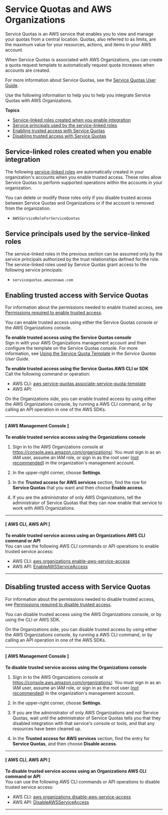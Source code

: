 # Service Quotas and AWS Organizations<a name="services-that-can-integrate-servicequotas"></a>

Service Quotas is an AWS service that enables you to view and manage your quotas from a central location\. Quotas, also referred to as limits, are the maximum value for your resources, actions, and items in your AWS account\.

When Service Quotas is associated with AWS Organizations, you can create a quota request template to automatically request quota increases when accounts are created\.

For more information about Service Quotas, see the [Service Quotas User Guide](https://docs.aws.amazon.com/servicequotas/latest/userguide/)\.

Use the following information to help you to help you integrate Service Quotas with AWS Organizations\.

**Topics**
+ [Service\-linked roles created when you enable integration](#integrate-enable-slr-servicequotas)
+ [Service principals used by the service\-linked roles](#integrate-enable-svcprin-servicequotas)
+ [Enabling trusted access with Service Quotas](#integrate-enable-ta-servicequotas)
+ [Disabling trusted access with Service Quotas](#integrate-disable-ta-servicequotas)

## Service\-linked roles created when you enable integration<a name="integrate-enable-slr-servicequotas"></a>

The following [service\-linked roles](https://docs.aws.amazon.com/IAM/latest/UserGuide/using-service-linked-roles.html) are automatically created in your organization's accounts when you enable trusted access\. These roles allow Service Quotas to perform supported operations within the accounts in your organization\.

You can delete or modify these roles only if you disable trusted access between Service Quotas and Organizations or if the account is removed from the organization\.
+ `AWSServiceRoleForServiceQuotas`

## Service principals used by the service\-linked roles<a name="integrate-enable-svcprin-servicequotas"></a>

The service\-linked roles in the previous section can be assumed only by the service principals authorized by the trust relationships defined for the role\. The service\-linked roles used by Service Quotas grant access to the following service principals:
+ `servicequotas.amazonaws.com`

## Enabling trusted access with Service Quotas<a name="integrate-enable-ta-servicequotas"></a>

For information about the permissions needed to enable trusted access, see [Permissions required to enable trusted access](orgs_integrate_services.md#orgs_trusted_access_perms)\.

You can enable trusted access using either the Service Quotas console or the AWS Organizations console\.

**To enable trusted access using the Service Quotas console**  
Sign in with your AWS Organizations management account and then configure the template on the Service Quotas console\. For more information, see [Using the Service Quota Template](servicequotas/latest/userguide/organization-templates.html) in the *Service Quotas User Guide*\. 

**To enable trusted access using the Service Quotas AWS CLI or SDK**  
Call the following command or operation:
+ AWS CLI: [aws service\-quotas associate\-service\-quota\-template](https://docs.aws.amazon.com/cli/latest/reference/service-quotas/API_AssociateServiceQuotaTemplate.html)
+ AWS API: []()

On the Organizations side, you can enable trusted access by using either the AWS Organizations console, by running a AWS CLI command, or by calling an API operation in one of the AWS SDKs\.

------
#### [ AWS Management Console ]

**To enable trusted service access using the Organizations console**

1. Sign in to the AWS Organizations console at [https://console\.aws\.amazon\.com/organizations/](https://console.aws.amazon.com/organizations/)\. You must sign in as an IAM user, assume an IAM role, or sign in as the root user \([not recommended](https://docs.aws.amazon.com/IAM/latest/UserGuide/best-practices.html#lock-away-credentials)\) in the organization's management account\. 

1. In the upper\-right corner, choose **Settings**\.

1. In the **Trusted access for AWS services** section, find the row for **Service Quotas** that you want and then choose **Enable access**\.

1. If you are the administrator of only AWS Organizations, tell the administrator of Service Quotas that they can now enable that service to work with AWS Organizations\.

------
#### [ AWS CLI, AWS API ]

**To enable trusted service access using an Organizations AWS CLI command or API**  
You can use the following AWS CLI commands or API operations to enable trusted service access:
+ AWS CLI: [aws organizations enable\-aws\-service\-access](https://docs.aws.amazon.com/cli/latest/reference/organizations/enable-aws-service-access.html)
+ AWS API: [EnableAWSServiceAccess](https://docs.aws.amazon.com/organizations/latest/APIReference/API_EnableAWSServiceAccess.html)

------

## Disabling trusted access with Service Quotas<a name="integrate-disable-ta-servicequotas"></a>

For information about the permissions needed to disable trusted access, see [Permissions required to disable trusted access](orgs_integrate_services.md#orgs_trusted_access_disable_perms)\.

You can disable trusted access using the AWS Organizations console, or by using the CLI or AWS SDK\.

On the Organizations side, you can disable trusted access by using either the AWS Organizations console, by running a AWS CLI command, or by calling an API operation in one of the AWS SDKs\.

------
#### [ AWS Management Console ]

**To disable trusted service access using the Organizations console**

1. Sign in to the AWS Organizations console at [https://console\.aws\.amazon\.com/organizations/](https://console.aws.amazon.com/organizations/)\. You must sign in as an IAM user, assume an IAM role, or sign in as the root user \([not recommended](https://docs.aws.amazon.com/IAM/latest/UserGuide/best-practices.html#lock-away-credentials)\) in the organization's management account\. 

1. In the upper\-right corner, choose **Settings**\.

1. If you are the administrator of only AWS Organizations and not Service Quotas, wait until the administrator of Service Quotas tells you that they disabled integration with that service's console or tools, and that any resources have been cleaned up\.

1. In the **Trusted access for AWS services** section, find the entry for **Service Quotas**, and then choose **Disable access**\.

------
#### [ AWS CLI, AWS API ]

**To disable trusted service access using an Organizations AWS CLI command or API**  
You can use the following AWS CLI commands or API operations to disable trusted service access:
+ AWS CLI: [aws organizations disable\-aws\-service\-access](https://docs.aws.amazon.com/cli/latest/reference/organizations/disable-aws-service-access.html)
+ AWS API: [DisableAWSServiceAccess](https://docs.aws.amazon.com/organizations/latest/APIReference/API_DisableAWSServiceAccess.html)

------